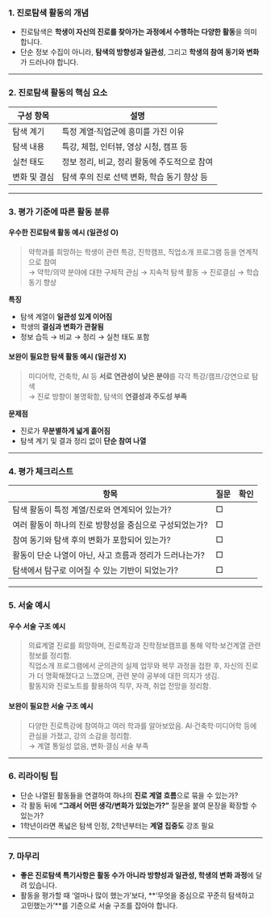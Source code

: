 ### 1. 진로탐색 활동의 개념

- 진로탐색은 **학생이 자신의 진로를 찾아가는 과정에서 수행하는 다양한 활동**을 의미합니다.
- 단순 정보 수집이 아니라, **탐색의 방향성과 일관성**, 그리고 **학생의 참여 동기와 변화**가 드러나야 합니다.

---

### 2. 진로탐색 활동의 핵심 요소

| 구성 항목 | 설명 |
|------------|------|
| 탐색 계기 | 특정 계열·직업군에 흥미를 가진 이유 |
| 탐색 내용 | 특강, 체험, 인터뷰, 영상 시청, 캠프 등 |
| 실천 태도 | 정보 정리, 비교, 정리 활동에 주도적으로 참여 |
| 변화 및 결심 | 탐색 후의 진로 선택 변화, 학습 동기 향상 등 |

---

### 3. 평가 기준에 따른 활동 분류

#### 우수한 진로탐색 활동 예시 (일관성 O)

> 약학과를 희망하는 학생이 관련 특강, 진학캠프, 직업소개 프로그램 등을 연계적으로 참여  
→ 약학/의약 분야에 대한 구체적 관심 → 지속적 탐색 활동 → 진로결심 → 학습동기 향상

**특징**  
- 탐색 계열이 **일관성 있게 이어짐**  
- 학생의 **결심과 변화가 관찰됨**  
- 정보 습득 → 비교 → 정리 → 실천 태도 포함

#### 보완이 필요한 탐색 활동 예시 (일관성 X)

> 미디어학, 건축학, AI 등 **서로 연관성이 낮은 분야**를 각각 특강/캠프/강연으로 탐색  
→ 진로 방향이 불명확함, 탐색의 **연결성과 주도성 부족**

**문제점**  
- 진로가 **무분별하게 넓게 흩어짐**  
- 탐색 계기 및 결과 정리 없이 **단순 참여 나열**

---

### 4. 평가 체크리스트

| 항목 | 질문 | 확인 |
|------|--------|--------|
| 탐색 활동이 특정 계열/진로와 연계되어 있는가? | □ |
| 여러 활동이 하나의 진로 방향성을 중심으로 구성되었는가? | □ |
| 참여 동기와 탐색 후의 변화가 포함되어 있는가? | □ |
| 활동이 단순 나열이 아닌, 사고 흐름과 정리가 드러나는가? | □ |
| 탐색에서 탐구로 이어질 수 있는 기반이 되었는가? | □ |

---

### 5. 서술 예시

#### 우수 서술 구조 예시

> 의료계열 진로를 희망하며, 진로특강과 진학정보캠프를 통해 약학·보건계열 관련 정보를 정리함.  
직업소개 프로그램에서 군의관의 실제 업무와 복무 과정을 접한 후, 자신의 진로가 더 명확해졌다고 느꼈으며, 관련 분야 공부에 대한 의지가 생김.  
활동지와 진로노트를 활용하여 직무, 자격, 취업 전망을 정리함.

#### 보완이 필요한 서술 구조 예시

> 다양한 진로특강에 참여하고 여러 학과를 알아보았음. AI·건축학·미디어학 등에 관심을 가졌고, 강의 소감을 정리함.  
→ 계열 통일성 없음, 변화·결심 서술 부족

---

### 6. 리라이팅 팁

- 단순 나열된 활동들을 연결하여 하나의 **진로 계열 흐름**으로 묶을 수 있는가?
- 각 활동 뒤에 **“그래서 어떤 생각/변화가 있었는가?”** 질문을 붙여 문장을 확장할 수 있는가?
- 1학년이라면 폭넓은 탐색 인정, 2학년부터는 **계열 집중도** 강조 필요

---

### 7. 마무리

- **좋은 진로탐색 특기사항은 활동 수가 아니라 방향성과 일관성, 학생의 변화 과정**에 달려 있습니다.
- 활동을 평가할 때 ‘얼마나 많이 했는가’보다, **‘무엇을 중심으로 꾸준히 탐색하고 고민했는가’**를 기준으로 서술 구조를 잡아야 합니다.
